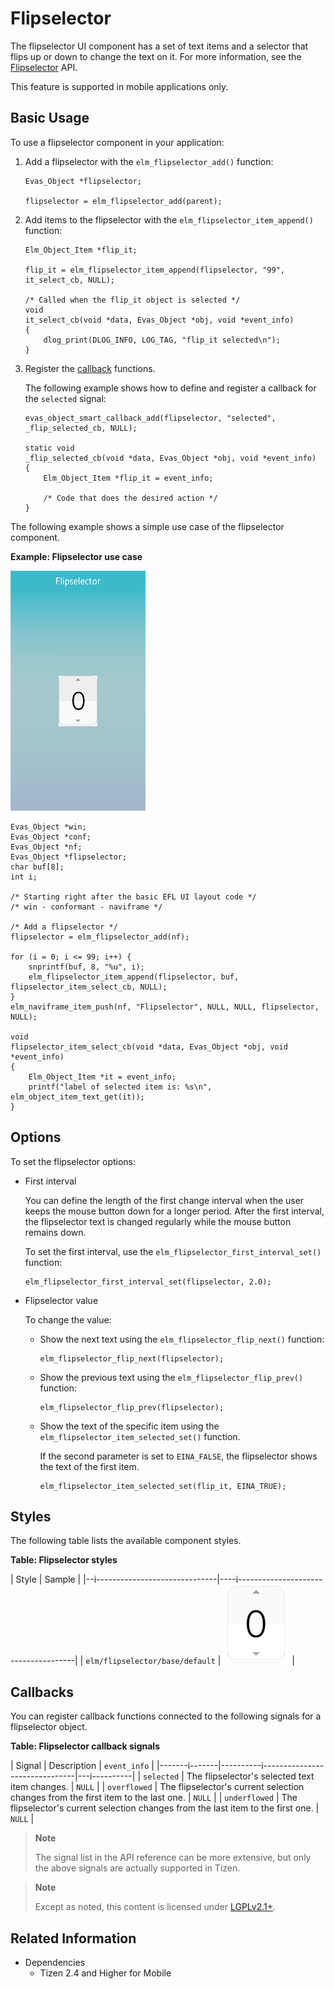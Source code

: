 # Flipselector

The flipselector UI component has a set of text items and a selector that flips up or down to change the text on it. For more information, see the [Flipselector](../../../../api/mobile/latest/group__Elm__Flipselector.html) API.

This feature is supported in mobile applications only.

## Basic Usage

To use a flipselector component in your application:

1. Add a flipselector with the `elm_flipselector_add()` function:

   ```
   Evas_Object *flipselector;

   flipselector = elm_flipselector_add(parent);
   ```

2. Add items to the flipselector with the `elm_flipselector_item_append()` function:

   ```
   Elm_Object_Item *flip_it;

   flip_it = elm_flipselector_item_append(flipselector, "99", it_select_cb, NULL);

   /* Called when the flip_it object is selected */
   void
   it_select_cb(void *data, Evas_Object *obj, void *event_info)
   {
       dlog_print(DLOG_INFO, LOG_TAG, "flip_it selected\n");
   }
   ```

3. Register the [callback](#callbacks) functions.

   The following example shows how to define and register a callback for the `selected` signal:

   ```
   evas_object_smart_callback_add(flipselector, "selected", _flip_selected_cb, NULL);

   static void
   _flip_selected_cb(void *data, Evas_Object *obj, void *event_info)
   {
       Elm_Object_Item *flip_it = event_info;

       /* Code that does the desired action */
   }
   ```

The following example shows a simple use case of the flipselector component.

**Example: Flipselector use case**

![Flipselector](./media/flipselector1.png)

```
Evas_Object *win;
Evas_Object *conf;
Evas_Object *nf;
Evas_Object *flipselector;
char buf[8];
int i;

/* Starting right after the basic EFL UI layout code */
/* win - conformant - naviframe */

/* Add a flipselector */
flipselector = elm_flipselector_add(nf);

for (i = 0; i <= 99; i++) {
    snprintf(buf, 8, "%u", i);
    elm_flipselector_item_append(flipselector, buf, flipselector_item_select_cb, NULL);
}
elm_naviframe_item_push(nf, "Flipselector", NULL, NULL, flipselector, NULL);

void
flipselector_item_select_cb(void *data, Evas_Object *obj, void *event_info)
{
    Elm_Object_Item *it = event_info;
    printf("label of selected item is: %s\n", elm_object_item_text_get(it));
}
```

## Options

To set the flipselector options:

- First interval

  You can define the length of the first change interval when the user keeps the mouse button down for a longer period. After the first interval, the flipselector text is changed regularly while the mouse button remains down.

  To set the first interval, use the `elm_flipselector_first_interval_set()` function:

  ```
  elm_flipselector_first_interval_set(flipselector, 2.0);
  ```

- Flipselector value

  To change the value:

  - Show the next text using the `elm_flipselector_flip_next()` function:

    ```
    elm_flipselector_flip_next(flipselector);
    ```

  - Show the previous text using the `elm_flipselector_flip_prev()` function:

    ```
    elm_flipselector_flip_prev(flipselector);
    ```

  - Show the text of the specific item using the `elm_flipselector_item_selected_set()` function.

    If the second parameter is set to `EINA_FALSE`, the flipselector shows the text of the first item.

    ```
    elm_flipselector_item_selected_set(flip_it, EINA_TRUE);
    ```

## Styles

The following table lists the available component styles.

**Table: Flipselector styles**

| Style                           | Sample                                   |
|--i------------------------------|----i-------------------------------------|
| `elm/flipselector/base/default` | ![elm/flipselector/base/default](./media/flipsel_default.png) |

## Callbacks

You can register callback functions connected to the following signals for a flipselector object.

**Table: Flipselector callback signals**

| Signal        | Description                              | `event_info` |
|-------i-------|----------i-------------------------------|---i----------|
| `selected`    | The flipselector's selected text item changes. | `NULL`       |
| `overflowed`  | The flipselector's current selection changes from the first item to the last one. | `NULL`       |
| `underflowed` | The flipselector's current selection changes from the last item to the first one. | `NULL`       |

> **Note**
>
> The signal list in the API reference can be more extensive, but only the above signals are actually supported in Tizen.

> **Note**
>
> Except as noted, this content is licensed under [LGPLv2.1+](http://opensource.org/licenses/LGPL-2.1).

## Related Information
- Dependencies
  - Tizen 2.4 and Higher for Mobile
